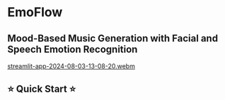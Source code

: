 # EmoFlow
## Mood-Based Music Generation with Facial and Speech Emotion Recognition

[streamlit-app-2024-08-03-13-08-20.webm](https://github.com/user-attachments/assets/7b88116e-ed47-428f-9b1a-a3814fc9a480)

## ⭐  Quick Start  ⭐
